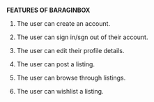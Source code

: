 **FEATURES OF BARAGINBOX**

1. The user can create an account.

2. The user can sign in/sgn out of their account.
   
3. The user can edit their profile details.

4. The user can post a listing.

5. The user can browse through listings.

6. The user can wishlist a listing.
   
